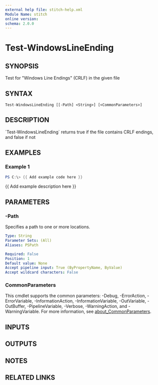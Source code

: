 ```yaml
---
external help file: stitch-help.xml
Module Name: stitch
online version:
schema: 2.0.0
---
```


# Test-WindowsLineEnding

## SYNOPSIS
Test for "Windows Line Endings" (CRLF) in the given file

## SYNTAX

```
Test-WindowsLineEnding [[-Path] <String>] [<CommonParameters>]
```

## DESCRIPTION
\`Test-WindowsLineEnding\` returns true if the file contains CRLF endings, and false if not

## EXAMPLES

### Example 1
```powershell
PS C:\> {{ Add example code here }}
```

{{ Add example description here }}

## PARAMETERS

### -Path
Specifies a path to one or more locations.

```yaml
Type: String
Parameter Sets: (All)
Aliases: PSPath

Required: False
Position: 1
Default value: None
Accept pipeline input: True (ByPropertyName, ByValue)
Accept wildcard characters: False
```

### CommonParameters
This cmdlet supports the common parameters: -Debug, -ErrorAction, -ErrorVariable, -InformationAction, -InformationVariable, -OutVariable, -OutBuffer, -PipelineVariable, -Verbose, -WarningAction, and -WarningVariable. For more information, see [about_CommonParameters](http://go.microsoft.com/fwlink/?LinkID=113216).

## INPUTS

## OUTPUTS

## NOTES

## RELATED LINKS
